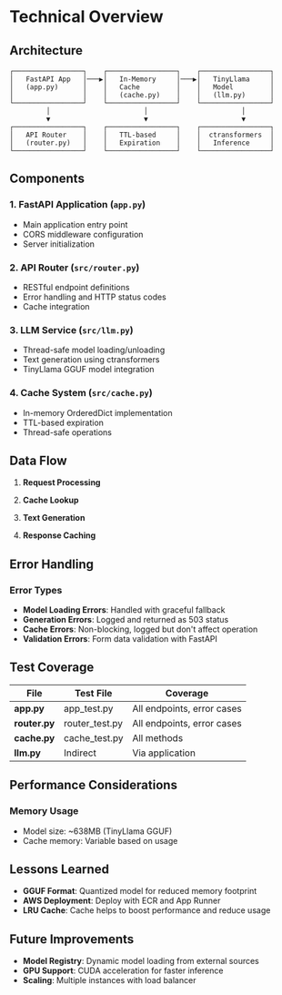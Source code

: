 # Technical Overview

## Architecture

```
┌─────────────────┐    ┌─────────────────┐    ┌─────────────────┐
│   FastAPI App   │───▶│   In-Memory     │───▶│   TinyLlama     │
│   (app.py)      │    │   Cache         │    │   Model         │
│                 │    │   (cache.py)    │    │   (llm.py)      │
└─────────────────┘    └─────────────────┘    └─────────────────┘
         │                       │                       │
         ▼                       ▼                       ▼
┌─────────────────┐    ┌─────────────────┐    ┌─────────────────┐
│   API Router    │    │   TTL-based     │    │  ctransformers  │
│   (router.py)   │    │   Expiration    │    │   Inference     │
└─────────────────┘    └─────────────────┘    └─────────────────┘
```

## Components

### 1. FastAPI Application (`app.py`)
- Main application entry point
- CORS middleware configuration
- Server initialization

### 2. API Router (`src/router.py`)
- RESTful endpoint definitions
- Error handling and HTTP status codes
- Cache integration

### 3. LLM Service (`src/llm.py`)
- Thread-safe model loading/unloading
- Text generation using ctransformers
- TinyLlama GGUF model integration

### 4. Cache System (`src/cache.py`)
- In-memory OrderedDict implementation
- TTL-based expiration
- Thread-safe operations

## Data Flow

1. **Request Processing**

2. **Cache Lookup**

3. **Text Generation**

4. **Response Caching**

## Error Handling

### Error Types
- **Model Loading Errors**: Handled with graceful fallback
- **Generation Errors**: Logged and returned as 503 status
- **Cache Errors**: Non-blocking, logged but don't affect operation
- **Validation Errors**: Form data validation with FastAPI

## Test Coverage

| File | Test File | Coverage |
|------|-----------|----------|
| **app.py** | app_test.py |  All endpoints, error cases |
| **router.py** | router_test.py |  All endpoints, error cases |
| **cache.py** | cache_test.py | All methods |
| **llm.py** | Indirect | Via application |

## Performance Considerations

### Memory Usage
- Model size: ~638MB (TinyLlama GGUF)
- Cache memory: Variable based on usage

## Lessons Learned

- **GGUF Format**: Quantized model for reduced memory footprint
- **AWS Deployment**: Deploy with ECR and App Runner
- **LRU Cache**: Cache helps to boost performance and reduce usage

## Future Improvements
- **Model Registry**: Dynamic model loading from external sources
- **GPU Support**: CUDA acceleration for faster inference
- **Scaling**: Multiple instances with load balancer
